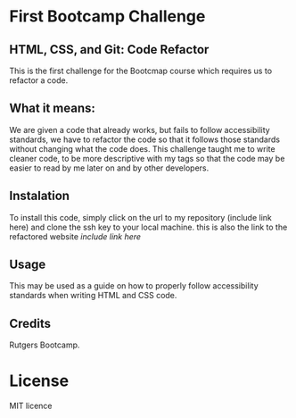 # First Bootcamp Challenge

## HTML, CSS, and Git: Code Refactor

This is the first challenge for the Bootcmap course which requires us to refactor a code.

## What it means:

We are given a code that already works, but fails to follow accessibility standards, we have to refactor the code so that it follows those standards without changing what the code does.
This challenge taught me to write cleaner code, to be more descriptive with my tags so that the code may be easier to read by me later on and by other developers.

## Instalation

To install this code, simply click on the url to my repository (include link here) and clone the ssh key to your local machine. 
this is also the link to the refactored website *include link here*

## Usage

This may be used as a guide on how to properly follow accessibility standards when writing HTML and CSS code.

## Credits

Rutgers Bootcamp.

# License

MIT licence
